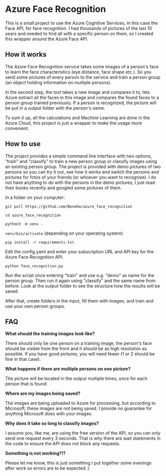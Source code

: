 # Azure Face Recognition

This is a small project to use the Azure Cognitive Services, in this case the Face API, for face recognition. I had thousands of pictures of the last 10 years and needed to find all with a specific person on them, so I created this wrapper around the Azure Face API.

## How it works

The Azure Face Recognition service takes some images of a person's face to learn the face characteristics (eye distance, face shape etc.). So you send some pictures of every person to the service and train a person group (an object holding information on multiple persons).

In the second step, the tool takes a new image and compares it to, lets Azure extract all the faces in this image and compares the found faces to a person group trained previously. If a person is recognized, the picture will be put in a output folder with the person's name.

To sum it up, all the calculations and Machine Learning are done in the Azure Cloud, this project is just a wrapper to make the usage more convenient.

## How to use

The project provides a simple command line interface with two options, "train" and "classify" to train a new person group or classify images using an existing person group. The project is provided with demo pictures of two persons so you can try it out, see how it works and switch the persons and pictures for fotos of your friends (or whoever you want to recognize). I do not have anything to do with the persons in the demo pictures, I just read their books recently and googled some pictures of them.

In a folder on your computer:

`git pull https://github.com/BeneHa/azure_face_recognition`

`cd azure_face_recognition`

`python3 -m venv .`

`venv/bin/activate` (depending on your operating system)

`pip install -r requirements.txt`

Edit the config.yaml and enter your subscription URL and API key for the Azure Face Recognition API.

`python face_recognition.py`

Run the script once entering "train" and use e.g. "demo" as name for the person group. Then run it again using "classify" and the same name from before. Look at the output folder to see the structure how the results will be saved.

After that, create folders in the input, fill them with images, and train and use your own person groups.

## FAQ

<b>What should the training images look like?</b>

There should only be one person on a training image, the person's face should be visible from the front and it should be as high resolution as possible. If you have good pictures, you will need fewer (1 or 2 should be fine in that case).

<b>What happens if there are multiple persons on one picture?</b>

The picture will be located in the output multiple times, once for each person that is found. 

<b>Where are my images being saved?</b>

The images are being uploaded to Azure for processing, but according to Microsoft, these images are not being saved. I provide no guarantee for anything Microsoft does with your images.

<b>Why does it take so long to classify images?</b>

I assume you, like me, are using the free version of the API, so you can only send one request every 3 seconds. That is why there are wait statements in the code to ensure the API does not block any requests.

<b>Something is not working?!?</b>

Please let me know, this is just something I put together some evenings after work so errors are to be expected :)

